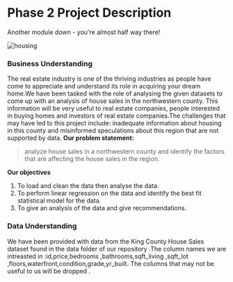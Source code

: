 # Phase 2 Project Description

Another module down - you're almost half way there!

![housing](picture/house%20sale.jpg)

### Business Understanding

The real estate industry is one of the thriving industries as people have come to appreciate and understand its role in acquiring your dream home.We have been tasked with the role of analysing the given datasets to come up with an analysis of house sales in the northwestern county. This information will be very useful to real estate companies, people interested in buying homes and investors of real estate companies.The challenges that may have led to this project include: inadequate information about housing in this county and misinformed speculations about this region that are not supported by data.
**Our problem statement:**
>analyze house sales in a northwestern county and identify the factors that are affecting the house sales in the region.

**Our objectives**
1. To load and clean the data then analyse the data.
2. To perform linear regression on the data and identify the best fit statistical model for the data.
3. To give an analysis of the data and give recommendations.

### Data Understanding
We have been provided with data from the King County House Sales dataset found in the data folder of our repository .The column names we are intreasted in :id,price,bedrooms ,bathrooms,sqft_living ,sqft_lot ,floors,waterfront,condition,grade,yr_built. The columns that may not be useful to us will be dropped .
